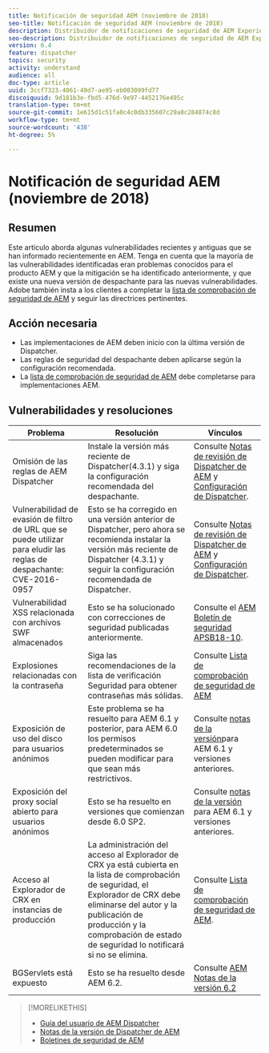 ```yaml
---
title: Notificación de seguridad AEM (noviembre de 2018)
seo-title: Notificación de seguridad AEM (noviembre de 2018)
description: Distribuidor de notificaciones de seguridad de AEM Experience Manager
seo-description: Distribuidor de notificaciones de seguridad de AEM Experience Manager
version: 6.4
feature: dispatcher
topics: security
activity: understand
audience: all
doc-type: article
uuid: 3ccf7323-4061-49d7-ae95-eb003099fd77
discoiquuid: 9d181b3e-fbd5-476d-9e97-4452176e495c
translation-type: tm+mt
source-git-commit: 1e615d1c51fa0c4c0db335607c29a8c284874c8d
workflow-type: tm+mt
source-wordcount: '438'
ht-degree: 5%

---
```



# Notificación de seguridad AEM (noviembre de 2018)

## Resumen

Este artículo aborda algunas vulnerabilidades recientes y antiguas que se han informado recientemente en AEM. Tenga en cuenta que la mayoría de las vulnerabilidades identificadas eran problemas conocidos para el producto AEM y que la mitigación se ha identificado anteriormente, y que existe una nueva versión de despachante para las nuevas vulnerabilidades. Adobe también insta a los clientes a completar la [lista de comprobación de seguridad de AEM](https://helpx.adobe.com/experience-manager/6-5/sites/administering/using/security-checklist.html) y seguir las directrices pertinentes.

## Acción necesaria

* Las implementaciones de AEM deben inicio con la última versión de Dispatcher.
* Las reglas de seguridad del despachante deben aplicarse según la configuración recomendada.
* La [lista de comprobación de seguridad de AEM](https://helpx.adobe.com/experience-manager/6-5/sites/administering/using/security-checklist.html) debe completarse para implementaciones AEM.

## Vulnerabilidades y resoluciones

| Problema | Resolución | Vínculos |
|-------|------------|-------|
| Omisión de las reglas de AEM Dispatcher | Instale la versión más reciente de Dispatcher(4.3.1) y siga la configuración recomendada del despachante. | Consulte [Notas de revisión de Dispatcher de AEM](https://helpx.adobe.com/experience-manager/dispatcher/release-notes.html) y [Configuración de Dispatcher](https://helpx.adobe.com/experience-manager/dispatcher/using/dispatcher-configuration.html). |
| Vulnerabilidad de evasión de filtro de URL que se puede utilizar para eludir las reglas de despachante: CVE-2016-0957 | Esto se ha corregido en una versión anterior de Dispatcher, pero ahora se recomienda instalar la versión más reciente de Dispatcher (4.3.1) y seguir la configuración recomendada de Dispatcher. | Consulte [Notas de revisión de Dispatcher de AEM](https://helpx.adobe.com/experience-manager/dispatcher/release-notes.html) y [Configuración de Dispatcher](https://helpx.adobe.com/experience-manager/dispatcher/using/dispatcher-configuration.html). |
| Vulnerabilidad XSS relacionada con archivos SWF almacenados | Esto se ha solucionado con correcciones de seguridad publicadas anteriormente. | Consulte el [AEM Boletín de seguridad APSB18-10](https://helpx.adobe.com/security/products/experience-manager/apsb18-10.html). |
| Explosiones relacionadas con la contraseña | Siga las recomendaciones de la lista de verificación Seguridad para obtener contraseñas más sólidas. | Consulte [Lista de comprobación de seguridad de AEM](https://helpx.adobe.com/experience-manager/6-5/sites/administering/using/security-checklist.html) |
| Exposición de uso del disco para usuarios anónimos | Este problema se ha resuelto para AEM 6.1 y posterior, para AEM 6.0 los permisos predeterminados se pueden modificar para que sean más restrictivos. | Consulte [notas de la versión](https://helpx.adobe.com/experience-manager/aem-previous-versions.html)para AEM 6.1 y versiones anteriores. |
| Exposición del proxy social abierto para usuarios anónimos | Esto se ha resuelto en versiones que comienzan desde 6.0 SP2. | Consulte [notas de la versión](https://helpx.adobe.com/experience-manager/aem-previous-versions.html) para AEM 6.1 y versiones anteriores. |
| Acceso al Explorador de CRX en instancias de producción | La administración del acceso al Explorador de CRX ya está cubierta en la lista de comprobación de seguridad, el Explorador de CRX debe eliminarse del autor y la publicación de producción y la comprobación de estado de seguridad lo notificará si no se elimina. | Consulte [Lista de comprobación de seguridad de AEM](https://helpx.adobe.com/experience-manager/6-4/sites/administering/using/security-checklist.html). |
| BGServlets está expuesto | Esto se ha resuelto desde AEM 6.2. | Consulte [AEM Notas de la versión 6.2](https://helpx.adobe.com/es/experience-manager/6-2/release-notes.html) |

>[!MORELIKETHIS]
>
>* [Guía del usuario de AEM Dispatcher](https://helpx.adobe.com/experience-manager/dispatcher/user-guide.html)
>* [Notas de la versión de Dispatcher de AEM](https://helpx.adobe.com/experience-manager/dispatcher/release-notes.html)
>* [Boletines de seguridad de AEM](https://helpx.adobe.com/security.html#experience-manager)

